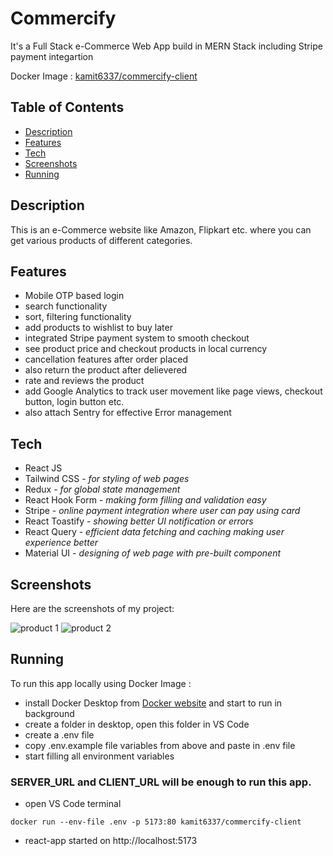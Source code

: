 # Commercify

<p>It's a Full Stack e-Commerce Web App build in MERN Stack including Stripe payment integartion</p>

Docker Image : [kamit6337/commercify-client](https://hub.docker.com/repository/docker/kamit6337/commercify-client/general)

## Table of Contents

- [Description](#description)
- [Features](#features)
- [Tech](#tech)
- [Screenshots](#screenshots)
- [Running](#running)

## Description

This is an e-Commerce website like Amazon, Flipkart etc. where you can get various products of different categories.

## Features

- Mobile OTP based login
- search functionality
- sort, filtering functionality
- add products to wishlist to buy later
- integrated Stripe payment system to smooth checkout
- see product price and checkout products in local currency
- cancellation features after order placed
- also return the product after delievered
- rate and reviews the product 
- add Google Analytics to track user movement like page views, checkout button, login button etc.
- also attach Sentry for effective Error management


## Tech
<ul>
<li>React JS</li>
<li>Tailwind CSS - <i>for styling of web pages</i></li>
<li>Redux - <i>for global state management</i></li>
<li>React Hook Form - <i>making form filling and validation easy</i></li>
<li>Stripe - <i>online payment integration where user can pay using card</i></li>
<li>React Toastify - <i>showing better UI notification or errors</i></li>
<li>React Query - <i>efficient data fetching and caching making user experience better</i></li>
<li>Material UI - <i>designing of web page with pre-built component</i></li>
</ul>

## Screenshots

Here are the screenshots of my project:

![product 1](https://commercify-vercel.s3.ap-south-1.amazonaws.com/images/commercify1.png)
![product 2](https://commercify-vercel.s3.ap-south-1.amazonaws.com/images/commercify2.png)


## Running

To run this app locally using Docker Image :

- install Docker Desktop from [Docker website](https://www.docker.com/products/docker-desktop) and start to run in background
- create a folder in desktop, open this folder in VS Code
- create a .env file
- copy .env.example file variables from above and paste in .env file
- start filling all environment variables

### SERVER_URL and CLIENT_URL will be enough to run this app.

- open VS Code terminal

```
docker run --env-file .env -p 5173:80 kamit6337/commercify-client
```

- react-app started on http://localhost:5173

